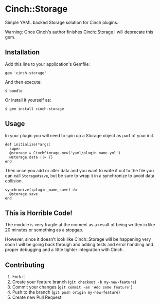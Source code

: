 # Cinch::Storage

Simple YAML backed Storage solution for Cinch plugins.

Warning: Once Cinch's author finishes Cinch::Storage I will deprecate this gem.

## Installation

Add this line to your application's Gemfile:

    gem 'cinch-storage'

And then execute:

    $ bundle

Or install it yourself as:

    $ gem install cinch-storage

## Usage

In your plugin you will need to spin up a Storage object as part of your init.

    def initialize(*args)
      super
      @storage = CinchStorage.new('yaml/plugin_name.yml')
      @storage.data ||= {}
    end

Then once you add or alter data and you want to write it out to the file you
can call `Storage#save`, but be sure to wrap it in a synchronize to avoid
data collision.

    synchronize(:plugin_name_save) do
      @storage.save
    end

## This is Horrible Code!

The module is very fragile at the moment as a result of being written in like 20 minutes
or something as a stopgap.

However, since it doesn't look like Cinch::Storage will be happening very soon I will
be going back through and adding tests and error handling and proper debugging and a
little tighter integration with Cinch.

## Contributing

1. Fork it
2. Create your feature branch (`git checkout -b my-new-feature`)
3. Commit your changes (`git commit -am 'Add some feature'`)
4. Push to the branch (`git push origin my-new-feature`)
5. Create new Pull Request
